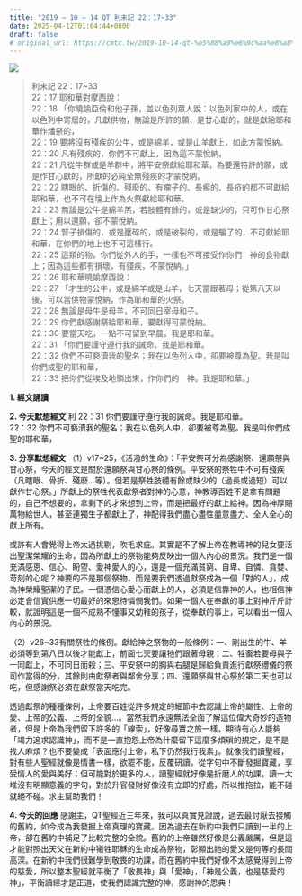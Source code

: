 ```yaml
---
title: "2019 – 10 – 14 QT 利未記 22：17~33"
date: 2025-04-12T01:04:44+0800
draft: false
# original_url: https://cmtc.tw/2019-10-14-qt-%e5%88%a9%e6%9c%aa%e8%a8%98-22%ef%bc%9a1733
---
```


![](/images/qt.jpg)
> 利未記 22：17\~33  
> 22：17 耶和華對摩西說：  
> 22：18 「你曉諭亞倫和他子孫，並以色列眾人說：以色列家中的人，或在以色列中寄居的，凡獻供物，無論是所許的願，是甘心獻的，就是獻給耶和華作燔祭的，  
> 22：19 要將沒有殘疾的公牛，或是綿羊，或是山羊獻上，如此方蒙悅納。  
> 22：20 凡有殘疾的，你們不可獻上，因為這不蒙悅納。  
> 22：21 凡從牛群或是羊群中，將平安祭獻給耶和華，為要還特許的願，或是作甘心獻的，所獻的必純全無殘疾的才蒙悅納。  
> 22：22 瞎眼的、折傷的、殘廢的、有瘤子的、長癬的、長疥的都不可獻給耶和華，也不可在壇上作為火祭獻給耶和華。  
> 22：23 無論是公牛是綿羊羔，若肢體有餘的，或是缺少的，只可作甘心祭獻上；用以還願，卻不蒙悅納。  
> 22：24 腎子損傷的，或是壓碎的，或是破裂的，或是騸了的，不可獻給耶和華，在你們的地上也不可這樣行。  
> 22：25 這類的物，你們從外人的手，一樣也不可接受作你們　神的食物獻上；因為這些都有損壞，有殘疾，不蒙悅納。」  
> 22：26 耶和華曉諭摩西說：  
> 22：27 「才生的公牛，或是綿羊或是山羊，七天當跟著母；從第八天以後，可以當供物蒙悅納，作為耶和華的火祭。  
> 22：28 無論是母牛是母羊，不可同日宰母和子。  
> 22：29 你們獻感謝祭給耶和華，要獻得可蒙悅納。  
> 22：30 要當天吃，一點不可留到早晨。我是耶和華。  
> 22：31 「你們要謹守遵行我的誡命。我是耶和華。  
> 22：32 你們不可褻瀆我的聖名；我在以色列人中，卻要被尊為聖。我是叫你們成聖的耶和華，  
> 22：33 把你們從埃及地領出來，作你們的　神。我是耶和華。」

**1. 經文誦讀**

**2.  今天默想經文**
利 22：31 你們要謹守遵行我的誡命。我是耶和華。  
22：32 你們不可褻瀆我的聖名；我在以色列人中，卻要被尊為聖。我是叫你們成聖的耶和華，

**3. 分享默想經文**
（1）v17\~25，《活潑的生命》：「平安祭可分為感謝祭、還願祭與甘心祭，今天的經文是關於還願祭與甘心祭的條例。平安祭的祭牲中不可有殘疾（凡瞎眼、骨折、殘廢…等）。但若是祭牲肢體有餘或缺少的（過長或過短）可以獻作甘心祭。」所獻上的祭牲代表獻祭者對神的心意，神教導百姓不是拿有問題的，自己不想要的，拿剩下的才來想到上帝，而是把最好的獻上給神。因為神厚賜萬物給世人，甚至連獨生子都獻上了，神配得我們盡心盡性盡意盡力、全人全心的獻上所有。

或許有人會覺得上帝太過挑剔，吹毛求疵。其實是不了解上帝在教導神的兒女要活出聖潔榮耀的生命，因為所獻上的祭物能夠反映出一個人內心的景況。我們是一個充滿感恩、信心、盼望、愛神愛人的心，還是一個充滿貧窮、自卑、自憐、貪婪、苛刻的心呢？神要的不是那個祭物，而是要我們透過獻祭成為一個「對的人」，成為神榮耀聖潔的子民。一個憑信心愛心而獻上的人，必須是信靠神的人，也相信神必定會信實供應一切最好的來恩待憐憫我們。如果一個人在奉獻的事上對神斤斤計較，就證明這是一個不成熟不懂事又幼稚的孩子，從奉獻的事上，可以看出一個人內心的景況。

（2）v26\~33有關祭牲的條例。獻給神之祭物的一般條例：一、剛出生的牛、羊必須等到第八日以後才能獻上，前面七天要讓牠們跟著母親；二、牲畜若要母與子一同獻上，不可同日而殺；三、平安祭中的胸與右腿是歸給負責進行獻祭禮儀的祭司作當得的分，其餘則由獻祭者與鄰舍分享；四、還願祭與甘心祭於第二天也可以吃，但感謝祭必須在獻祭當天吃完。

透過獻祭的種種條例，上帝要百姓從許多規定的細節中去認識上帝的屬性、上帝的愛、上帝的公義、上帝的全貌…。當然我們永遠無法全面了解這位偉大奇妙的造物者，但是上帝為我們留下許多的「線索」，好像尋寶之旅一樣，期待有心人能夠「竭力追求認識神」，而不是一直抱怨上帝為什麼留下這麼多煩瑣的規定，是不是找人麻煩？也不要變成「表面應付上帝，私下仍然我行我素」。就像我們讀聖經，對有些人聖經就像是情書一樣，欲罷不能，反覆研讀，從字句中不斷發掘寶藏，享受情人的愛與美好；但可能對於更多的人，讀聖經就好像是折磨人的功課，讀一大堆沒有明顯意義的字句，對於升官發財好像沒有立即的好處，所以推拖拉，能不碰就絕不碰。求主幫助我們！

**4. 今天的回應**
感謝主，QT聖經近三年來，我可以真實見證說，過去最討厭去接觸的舊約，如今成為我發掘上帝真理的寶藏。因為過去在新約中我們只讀到一半的上帝，卻在舊約中補足了比較完整的全貌。舊約的上帝雖然好像是公義嚴厲，但是這才能對照出天父在新約中犧牲耶穌的生命成為祭物，彰顯出祂的愛又是何等的長闊高深。在新約中我們很難學到敬畏的功課，而在舊約中我們好像不太感覺得到上帝的慈愛，所以整本聖經就平衡了「敬畏神」與「愛神」，「神是公義，也是慈愛的神」，平衡讀經才是正道，使我們認識完整的神，感謝神的恩典！
